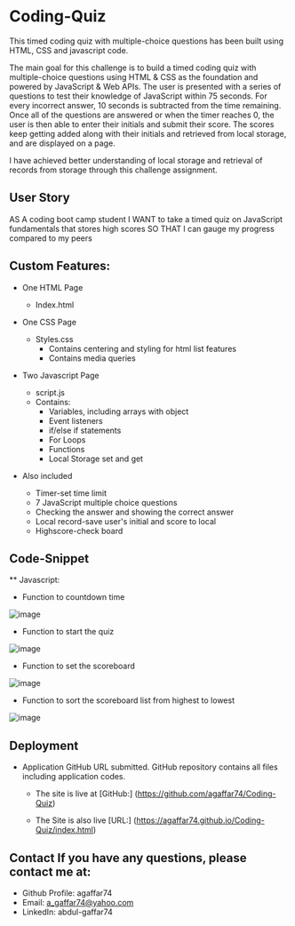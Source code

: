 # Coding-Quiz
This timed coding quiz with multiple-choice questions has been built using HTML, CSS and javascript code.

The main goal for this challenge is to build a timed coding quiz with multiple-choice questions using HTML & CSS as the foundation and powered by JavaScript & Web APIs. The user is presented with a series of questions to test their knowledge of JavaScript within 75 seconds. For every incorrect answer, 10 seconds is subtracted from the time remaining. Once all of the questions are answered or when the timer reaches 0, the user is then able to enter their initials and submit their score. 
The scores keep getting added along with their initials and retrieved from local storage, and are displayed on a page.

I have achieved better understanding of local storage and retrieval of records from storage through this challenge assignment.

## User Story
AS A coding boot camp student
I WANT to take a timed quiz on JavaScript fundamentals that stores high scores
SO THAT I can gauge my progress compared to my peers

## Custom Features:
* One HTML Page 
    * Index.html
 
* One CSS Page
    * Styles.css
        * Contains centering and styling for html list features
        * Contains media queries
* Two Javascript Page 
    * script.js
     * Contains: 
        * Variables, including arrays with object 
        * Event listeners 
        * if/else if statements 
        * For Loops 
        * Functions 
        * Local Storage set and get
* Also included
    * Timer-set time limit
    * 7 JavaScript multiple choice questions
    * Checking the answer and showing the correct answer
    * Local record-save user's initial and score to local
    * Highscore-check board

## Code-Snippet 
** Javascript: 

* Function to countdown time

![image](https://user-images.githubusercontent.com/115975620/205885384-12afd83b-08ae-4800-9d12-a8f8f7f05f59.png)



* Function to start the quiz

![image](https://user-images.githubusercontent.com/115975620/205885469-82212bac-6236-4967-a949-36234ee150a2.png)



* Function to set the scoreboard

![image](https://user-images.githubusercontent.com/115975620/205885550-54a06ce6-6652-4326-b635-fce3d9abdc69.png)



* Function to sort the scoreboard list from highest to lowest

![image](https://user-images.githubusercontent.com/115975620/205885688-d65989fe-bc4b-4b72-9b64-8da1e77ee5f2.png)



## Deployment
* Application GitHub URL submitted. GitHub repository contains all files including application codes.

    * The site is live at [GitHub:] (https://github.com/agaffar74/Coding-Quiz)

    * The Site is also live [URL:] (https://agaffar74.github.io/Coding-Quiz/index.html)

## Contact If you have any questions, please contact me at:
* Github Profile: agaffar74
* Email: a_gaffar74@yahoo.com
* LinkedIn: abdul-gaffar74
